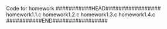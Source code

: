 Code for homework
###########HEAD#################
homework1.1.c
homework1.2.c
homework1.3.c
homework1.4.c
###########END#################
